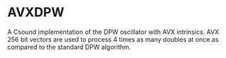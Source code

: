 # AVXDPW
A Csound implementation of the DPW oscillator with AVX intrinsics.
AVX 256 bit vectors are used to process 4 times as many doubles at once as compared to the standard
DPW algorithm. 
